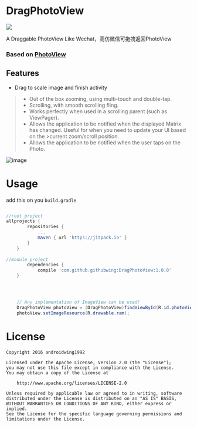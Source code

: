 # DragPhotoView

[![](https://jitpack.io/v/githubwing/DragPhotoView.svg)](https://jitpack.io/#githubwing/DragPhotoView)

A Draggable PhotoView Like Wechat，高仿微信可拖拽返回PhotoView


### Based on [PhotoView](https://github.com/chrisbanes/PhotoView)

## Features
- Drag to scale image and finish activity


>- Out of the box zooming, using multi-touch and double-tap.
>- Scrolling, with smooth scrolling fling.
>- Works perfectly when used in a scrolling parent (such as ViewPager).
>- Allows the application to be notified when the displayed Matrix has changed. Useful for when you need to update your UI based on the >current zoom/scroll position.
>- Allows the application to be notified when the user taps on the Photo.

![image](https://github.com/githubwing/DragPhotoView/raw/master/img/img.gif)



# Usage

add this on you  `build.gradle`

```gradle

//root project
allprojects {
		repositories {
			...
			maven { url 'https://jitpack.io' }
		}
	}
    
//module project
    	dependencies {
	        compile 'com.github.githubwing:DragPhotoView:1.0.0'
	}
    
```

```java


	// Any implementation of ImageView can be used!
	DragPhotoView photoView = (DragPhotoView)findViewById(R.id.photoView);
	photoView.setImageResource(R.drawable.ram);
```

# License

    Copyright 2016 androidwing1992

    Licensed under the Apache License, Version 2.0 (the "License");
    you may not use this file except in compliance with the License.
    You may obtain a copy of the License at
    
        http://www.apache.org/licenses/LICENSE-2.0
    
    Unless required by applicable law or agreed to in writing, software
    distributed under the License is distributed on an "AS IS" BASIS,
    WITHOUT WARRANTIES OR CONDITIONS OF ANY KIND, either express or implied.
    See the License for the specific language governing permissions and
    limitations under the License.
